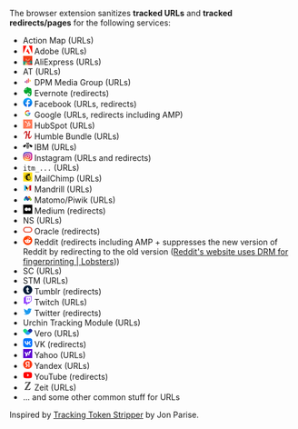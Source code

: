 The browser extension sanitizes **tracked URLs** and **tracked redirects/pages** for the following services:

* Action Map (URLs)
* ![adobe](favicons/adobe.com.png) Adobe (URLs)
* ![aliexpress](favicons/aliexpress.com.jpg) AliExpress (URLs)
* AT (URLs)
* ![dpgmediagroup](favicons/dpgmediagroup.com.png) DPM Media Group (URLs)
* ![evernote](favicons/evernote.com.png) Evernote (redirects)
* ![facebook](favicons/facebook.com.png) Facebook (URLs, redirects)
* ![google](favicons/google.com.png) Google (URLs, redirects including AMP)
* ![hubspot](favicons/hubspot.com.png) HubSpot (URLs)
* ![humblebundle](favicons/humblebundle.com.png) Humble Bundle (URLs)
* ![ibm](favicons/ibm.com.png) IBM (URLs)
* ![instagram](favicons/instagram.com.png) Instagram (URLs and redirects)
* `itm_...` (URLs)
* ![mailchimp](favicons/mailchimp.com.png) MailChimp (URLs)
* ![mandrill](favicons/mandrillapp.com.png) Mandrill (URLs)
* ![matomo](favicons/matomo.org.png) Matomo/Piwik (URLs)
* ![medium](favicons/medium.com.png) Medium (redirects)
* NS (URLs)
* ![oracle](favicons/oracle.com.png) Oracle (redirects)
* ![reddit](favicons/reddit.com.png) Reddit (redirects including AMP + suppresses the new version of Reddit by redirecting to the old version ([Reddit's website uses DRM for fingerprinting | Lobsters](https://lobste.rs/s/kvkbh3/reddit_s_website_uses_drm_for)))
* SC (URLs)
* STM (URLs)
* ![tumblr](favicons/tumblr.com.png) Tumblr (redirects)
* ![twitch](favicons/twitch.tv.png) Twitch (URLs)
* ![twitter](favicons/twitter.com.png) Twitter (redirects)
* Urchin Tracking Module (URLs)
* ![vero](favicons/www.getvero.com.png) Vero (URLs)
* ![vk](favicons/vk.com.png) VK (redirects)
* ![yahoo](favicons/yahoo.com.png) Yahoo (URLs)
* ![yandex](favicons/yandex.ru.png) Yandex (URLs)
* ![youtube](favicons/youtube.com.png) YouTube (redirects)
* ![zeit](favicons/zeit.de.png) Zeit (URLs)
* ... and some other common stuff for URLs

Inspired by [Tracking Token Stripper](https://github.com/jparise/chrome-utm-stripper) by Jon Parise.
